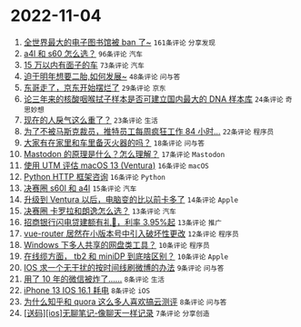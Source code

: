 # 2022-11-04

1. [全世界最大的电子图书馆被 ban 了~](https://www.v2ex.com/t/892528) `161条评论` `分享发现`
1. [a4l 和 s60 怎么选？](https://www.v2ex.com/t/892533) `96条评论` `汽车`
1. [15 万以内有面子的车](https://www.v2ex.com/t/892539) `73条评论` `汽车`
1. [迫于明年想要二胎,如何发展~](https://www.v2ex.com/t/892537) `48条评论` `问与答`
1. [东哥走了，京东开始摆烂了](https://www.v2ex.com/t/892587) `29条评论` `京东`
1. [论三年来的核酸咽喉拭子样本是否可建立国内最大的 DNA 样本库](https://www.v2ex.com/t/892594) `24条评论` `奇思妙想`
1. [现在的人戾气这么重了？](https://www.v2ex.com/t/892572) `23条评论` `生活`
1. [为了不被马斯克裁员，推特员工每周疯狂工作 84 小时...](https://www.v2ex.com/t/892604) `22条评论` `程序员`
1. [大家有在家里和车里备灭火器的吗？](https://www.v2ex.com/t/892563) `18条评论` `问与答`
1. [Mastodon 的原理是什么？怎么理解？](https://www.v2ex.com/t/892593) `17条评论` `Mastodon`
1. [使用 UTM 评估 macOS 13 (Ventura)](https://www.v2ex.com/t/892603) `16条评论` `macOS`
1. [Python HTTP 框架咨询](https://www.v2ex.com/t/892601) `16条评论` `Python`
1. [决赛圈 s60l 和 a4l](https://www.v2ex.com/t/892532) `15条评论` `汽车`
1. [升级到 Ventura 以后，电脑变的比以前卡多了](https://www.v2ex.com/t/892568) `14条评论` `Apple`
1. [决赛圈 卡罗拉和朗逸怎么选？](https://www.v2ex.com/t/892598) `13条评论` `汽车`
1. [招商银行闪电贷建额有礼🎁，利率 3.95%起](https://www.v2ex.com/t/892575) `13条评论` `推广`
1. [vue-router 居然在小版本号中引入破坏性更改](https://www.v2ex.com/t/892613) `12条评论` `程序员`
1. [Windows 下多人共享的网盘类工具？](https://www.v2ex.com/t/892625) `10条评论` `程序员`
1. [在线缆方面， tb2 和 miniDP 到底啥区别？](https://www.v2ex.com/t/892566) `10条评论` `Apple`
1. [IOS 求一个无干扰的按时间线刷微博的办法](https://www.v2ex.com/t/892530) `9条评论` `问与答`
1. [用了 10 年的微信被炸了……](https://www.v2ex.com/t/892626) `8条评论` `生活`
1. [iPhone 13 IOS 16.1 耗电](https://www.v2ex.com/t/892586) `8条评论` `iOS`
1. [为什么知乎和 quora 这么多人喜欢搞云测评](https://www.v2ex.com/t/892552) `8条评论` `问与答`
1. [[送码][ios]无聊笔记-像聊天一样记录](https://www.v2ex.com/t/892550) `7条评论` `分享创造`
